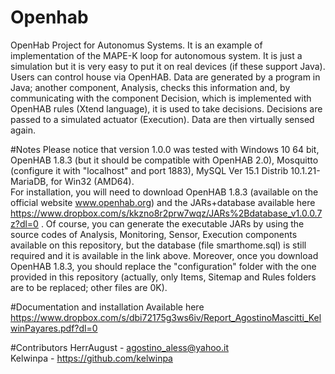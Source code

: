 # Openhab
OpenHab Project for Autonomus Systems.
It is an example of implementation of the MAPE-K loop for autonomous system. It is just a simulation but it is very easy to put it on real devices (if these support Java).
Users can control house via OpenHAB. Data are generated by a program in Java; another component, Analysis, checks this information and, by communicating with the component Decision, which is implemented with OpenHAB rules (Xtend language), it is used to take decisions. Decisions are passed to a simulated actuator (Execution). Data are then virtually sensed again.

#Notes
Please notice that version 1.0.0 was tested with Windows 10 64 bit, OpenHAB 1.8.3 (but it should be compatible with OpenHAB 2.0), Mosquitto (configure it with "localhost" and port 1883), MySQL Ver 15.1 Distrib 10.1.21-MariaDB, for Win32 (AMD64).<br/>
For installation, you will need to download OpenHAB 1.8.3 (available on the official website www.openhab.org) and the JARs+database available here https://www.dropbox.com/s/kkzno8r2prw7wqz/JARs%2Bdatabase_v1.0.0.7z?dl=0 . Of course, you can generate the executable JARs by using the source codes of Analysis, Monitoring, Sensor, Execution components available on this repository, but the database (file smarthome.sql) is still required and it is available in the link above. Moreover, once you download OpenHAB 1.8.3, you should replace the "configuration" folder with the one provided in this repository (actually, only Items, Sitemap and Rules folders are to be replaced; other files are 0K).

#Documentation and installation
Available here https://www.dropbox.com/s/dbi72175g3ws6iv/Report_AgostinoMascitti_KelwinPayares.pdf?dl=0 

#Contributors
HerrAugust - agostino_aless@yahoo.it<br/>
Kelwinpa - https://github.com/kelwinpa 
